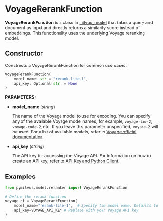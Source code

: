 # VoyageRerankFunction

**VoyageRerankFunction** is a class in [milvus_model](https://github.com/milvus-io/milvus-model) that takes a query and document as input and directly returns a similarity score instead of embeddings. This functionality uses the underlying Voyage reranking model.

## Constructor

Constructs a VoyageRerankFunction for common use cases.

```python
VoyageRerankFunction(
    model_name: str = "rerank-lite-1",
    api_key: Optional[str] = None
)
```

**PARAMETERS:**

- **model_name** (*string*)

    The name of the Voyage model to use for encoding. You can specify any of the available Voyage model names, for example, `voyage-law-2`, `voyage-code-2`, etc. If you leave this parameter unspecified, `voyage-2` will be used. For a list of available models, refer to [Voyage official documentation](https://docs.voyageai.com/docs/embeddings).

- **api_key** (*string*)

    The API key for accessing the Voyage API. For information on how to create an API key, refer to [API Key and Python Client](https://docs.voyageai.com/docs/api-key-and-installation).

## Examples

```python
from pymilvus.model.reranker import VoyageRerankFunction

# Define the rerank function
voyage_rf = VoyageRerankFunction(
    model_name="rerank-lite-1",  # Specify the model name. Defaults to `rerank-lite-1`.
    api_key=VOYAGE_API_KEY # Replace with your Voyage API key
)
```

<DocCardList />